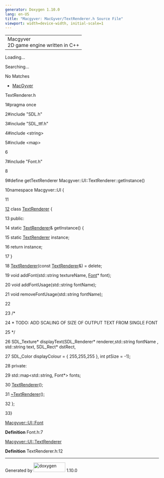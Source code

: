 ```yaml
---
generator: Doxygen 1.10.0
lang: en-US
title: "Macgyver: MacGyver/TextRenderer.h Source File"
viewport: width=device-width, initial-scale=1
---
```


<div id="top">

<div id="titlearea">

<table data-cellspacing="0" data-cellpadding="0">
<colgroup>
<col style="width: 100%" />
</colgroup>
<tbody>
<tr id="projectrow" class="odd">
<td id="projectalign"><div id="projectname">
Macgyver
</div>
<div id="projectbrief">
2D game engine written in C++
</div></td>
</tr>
</tbody>
</table>

</div>

<div id="main-nav">

</div>

<div id="MSearchSelectWindow"
onmouseover="return searchBox.OnSearchSelectShow()"
onmouseout="return searchBox.OnSearchSelectHide()"
onkeydown="return searchBox.OnSearchSelectKey(event)">

</div>

<div id="MSearchResultsWindow">

<div id="MSearchResults">

<div class="SRPage">

<div id="SRIndex">

<div id="SRResults">

</div>

<div id="Loading" class="SRStatus">

Loading...

</div>

<div id="Searching" class="SRStatus">

Searching...

</div>

<div id="NoMatches" class="SRStatus">

No Matches

</div>

</div>

</div>

</div>

</div>

<div id="nav-path" class="navpath">

- <a href="dir_e610925873bfe0bf19b07ca2b4f6d40b.html"
  class="el">MacGyver</a>

</div>

</div>

<div class="header">

<div class="headertitle">

<div class="title">

TextRenderer.h

</div>

</div>

</div>

<div class="contents">

<div class="fragment">

<div class="line">

<span id="l00001"></span><span class="lineno">
1</span><span class="preprocessor">\#pragma once</span>

</div>

<div class="line">

<span id="l00002"></span><span class="lineno">
2</span><span class="preprocessor">\#include "SDL.h"</span>

</div>

<div class="line">

<span id="l00003"></span><span class="lineno">
3</span><span class="preprocessor">\#include "SDL_ttf.h"</span>

</div>

<div class="line">

<span id="l00004"></span><span class="lineno">
4</span><span class="preprocessor">\#include \<string\></span>

</div>

<div class="line">

<span id="l00005"></span><span class="lineno">
5</span><span class="preprocessor">\#include \<map\></span>

</div>

<div class="line">

<span id="l00006"></span><span class="lineno"> 6</span>

</div>

<div class="line">

<span id="l00007"></span><span class="lineno">
7</span><span class="preprocessor">\#include "Font.h"</span>

</div>

<div class="line">

<span id="l00008"></span><span class="lineno"> 8</span>

</div>

<div class="line">

<span id="l00009"></span><span class="lineno">
9</span><span class="preprocessor">\#define getTextRenderer
Macgyver::UI::TextRenderer::getInstance()</span>

</div>

<div class="line">

<span id="l00010"></span><span class="lineno">
10</span><span class="keyword">namespace </span>Macgyver::UI {

</div>

<div class="line">

<span id="l00011"></span><span class="lineno"> 11</span>

</div>

<div id="foldopen00012" class="foldopen" data-start="{" end="};">

<div class="line">

<span id="l00012"></span><span class="lineno">
<a href="class_macgyver_1_1_u_i_1_1_text_renderer.html"
class="line">12</a></span> <span class="keyword">class
</span><a href="class_macgyver_1_1_u_i_1_1_text_renderer.html"
class="code hl_class">TextRenderer</a> {

</div>

<div class="line">

<span id="l00013"></span><span class="lineno"> 13</span>
<span class="keyword">public</span>:

</div>

<div class="line">

<span id="l00014"></span><span class="lineno"> 14</span>
<span class="keyword">static</span>
<a href="class_macgyver_1_1_u_i_1_1_text_renderer.html"
class="code hl_class">TextRenderer</a>& getInstance() {

</div>

<div class="line">

<span id="l00015"></span><span class="lineno"> 15</span>
<span class="keyword">static</span>
<a href="class_macgyver_1_1_u_i_1_1_text_renderer.html"
class="code hl_class">TextRenderer</a> instance;

</div>

<div class="line">

<span id="l00016"></span><span class="lineno"> 16</span>
<span class="keywordflow">return</span> instance;

</div>

<div class="line">

<span id="l00017"></span><span class="lineno"> 17</span> }

</div>

<div class="line">

<span id="l00018"></span><span class="lineno"> 18</span>
<a href="class_macgyver_1_1_u_i_1_1_text_renderer.html"
class="code hl_class">TextRenderer</a>(<span class="keyword">const</span>
<a href="class_macgyver_1_1_u_i_1_1_text_renderer.html"
class="code hl_class">TextRenderer</a>&) =
<span class="keyword">delete</span>;

</div>

<div class="line">

<span id="l00019"></span><span class="lineno"> 19</span>
<span class="keywordtype">void</span> addFont(std::string textureName,
<a href="class_macgyver_1_1_u_i_1_1_font.html"
class="code hl_class">Font</a>\* font);

</div>

<div class="line">

<span id="l00020"></span><span class="lineno"> 20</span>
<span class="keywordtype">void</span> addFontUsage(std::string
fontName);

</div>

<div class="line">

<span id="l00021"></span><span class="lineno"> 21</span>
<span class="keywordtype">void</span> removeFontUsage(std::string
fontName);

</div>

<div class="line">

<span id="l00022"></span><span class="lineno"> 22</span>

</div>

<div class="line">

<span id="l00023"></span><span class="lineno"> 23</span>
<span class="comment">/\*</span>

</div>

<div class="line">

<span id="l00024"></span><span class="lineno">
24</span><span class="comment"> \* TODO: ADD SCALING OF SIZE OF OUTPUT
TEXT FROM SINGLE FONT</span>

</div>

<div class="line">

<span id="l00025"></span><span class="lineno">
25</span><span class="comment"> \*/</span>

</div>

<div class="line">

<span id="l00026"></span><span class="lineno"> 26</span> SDL_Texture\*
displayText(SDL_Renderer\* renderer,std::string fontName , std::string
text, SDL_Rect\* dstRect,

</div>

<div class="line">

<span id="l00027"></span><span class="lineno"> 27</span> SDL_Color
displayColour = { 255,255,255 }, <span class="keywordtype">int</span>
ptSize = -1);

</div>

<div class="line">

<span id="l00028"></span><span class="lineno"> 28</span>
<span class="keyword">private</span>:

</div>

<div class="line">

<span id="l00029"></span><span class="lineno"> 29</span>
std::map\<std::string, Font\*\> fonts;

</div>

<div class="line">

<span id="l00030"></span><span class="lineno"> 30</span>
<a href="class_macgyver_1_1_u_i_1_1_text_renderer.html"
class="code hl_class">TextRenderer</a>();

</div>

<div class="line">

<span id="l00031"></span><span class="lineno"> 31</span>
<a href="class_macgyver_1_1_u_i_1_1_text_renderer.html"
class="code hl_class">~TextRenderer</a>();

</div>

<div class="line">

<span id="l00032"></span><span class="lineno"> 32</span> };

</div>

</div>

<div class="line">

<span id="l00033"></span><span class="lineno"> 33</span>}

</div>

<div id="aclass_macgyver_1_1_u_i_1_1_font_html" class="ttc">

<div class="ttname">

[Macgyver::UI::Font](class_macgyver_1_1_u_i_1_1_font.html)

</div>

<div class="ttdef">

**Definition** Font.h:7

</div>

</div>

<div id="aclass_macgyver_1_1_u_i_1_1_text_renderer_html" class="ttc">

<div class="ttname">

[Macgyver::UI::TextRenderer](class_macgyver_1_1_u_i_1_1_text_renderer.html)

</div>

<div class="ttdef">

**Definition** TextRenderer.h:12

</div>

</div>

</div>

</div>

------------------------------------------------------------------------

<span class="small">Generated
by [<img src="doxygen.svg" class="footer" width="104" height="31"
alt="doxygen" />](https://www.doxygen.org/index.html) 1.10.0</span>
